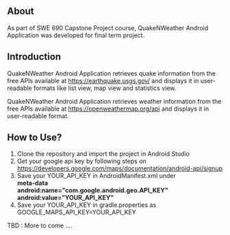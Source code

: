 ## About ##

As part of SWE 690 Capstone Project course, QuakeNWeather Android Application was developed for final term project.

## Introduction ##

QuakeNWeather Android Application retrieves quake information from the free APIs available at https://earthquake.usgs.gov/ and displays it in user-readable formats like list view, map view and statistics view.

QuakeNWeather Android Application retrieves weather information from the free APIs available at https://openweathermap.org/api and displays it in user-readable format.

## How to Use? ##
  1. Clone the repository and import the project in Android Studio
  2. Get your google api key by following steps on https://developers.google.com/maps/documentation/android-api/signup
  3. Save your YOUR_API_KEY in AndroidManifest.xml under <br>
		    **meta-data <br>
				android:name="com.google.android.geo.API_KEY" <br>
				android:value="YOUR_API_KEY"** <br>
  4. Save your YOUR_API_KEY in gradle.properties as GOOGLE_MAPS_API_KEY=YOUR_API_KEY






TBD : More to come ....
